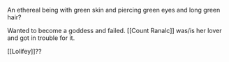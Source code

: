 An ethereal being with green skin and piercing green eyes and long green hair?

Wanted to become a goddess and failed. 
[[Count Ranalc]] was/is her lover and got in trouble for it. 

[[Lolifey]]??